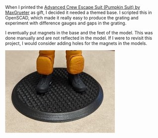 When I printed the [Advanced Crew Escape Suit (Pumpkin Suit)
by MaxGrueter](https://www.thingiverse.com/thing:3276201) as gift, I decided it needed a themed base. I scripted this in OpenSCAD, which made it really easy to produce the grating and experiment with difference gauges and gaps in the grating.  

I eventually put magnets in the base and the feet of the model.  This was done manually and are not reflected in the model.  If I were to revisit this project, I would consider adding holes for the magnets in the models.

![](pumpkin-suit-base.jpg)